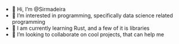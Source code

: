 - 👋 Hi, I’m @Sirmadeira
- 👀 I’m interested in programming, specifically data science related programming
- 🌱 I am currently learning Rust, and a few of it is libraries
- 💞️ I’m looking to collaborate on cool projects, that can help me
<!---
Sirmadeira/Sirmadeira is a ✨ special ✨ repository because its `README.md` (this file) appears on your GitHub profile.
You can click the Preview link to take a look at your changes.
--->

